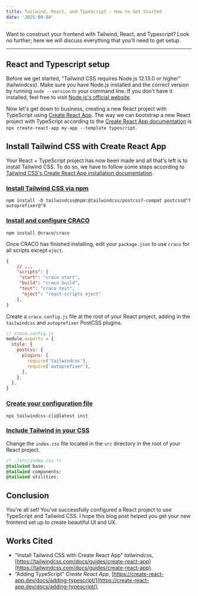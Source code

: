 ```yaml
---
title: Tailwind, React, and TypeScript - How to Get Started
date: '2021-09-04'
---
```


Want to construct your frontend with Tailwind, React, and Typescript? Look no further; here we will discuss everything that you'll need to get setup.

---

## React and Typescript setup
Before we get started, "Tailwind CSS requires Node.js 12.13.0 or higher" (tailwindcss). Make sure you have Node.js installed and the correct version by running `node --version` in your command line. If you don't have it installed, feel free to visit [Node.js's official website](https://nodejs.org/en/).

Now let's get down to business, creating a new React project with TypeScript using [Create React App](https://create-react-app.dev/). The way we can bootstrap a new React project with TypeScript according to the [Create React App documentation](https://create-react-app.dev/docs/adding-typescript/) is `npx create-react-app my-app --template typescript`.

## Install Tailwind CSS with Create React App
Your React + TypeScript project has now been made and all that's left is to install Tailwind CSS. To do so, we have to follow some steps according to [Tailwind CSS's Create React App installation documentation](https://tailwindcss.com/docs/guides/create-react-app).

### [Install Tailwind CSS via npm](https://tailwindcss.com/docs/guides/create-react-app#install-and-configure-craco)
```
npm install -D tailwindcss@npm:@tailwindcss/postcss7-compat postcss@^7 autoprefixer@^9
```
### [Install and configure CRACO](https://tailwindcss.com/docs/guides/create-react-app#install-and-configure-craco)
```
npm install @craco/craco
```
Once CRACO has finished installing, edit your `package.json` to use `craco` for all scripts except `eject`.
```json
{
    // ...
    "scripts": {
     "start": "craco start",
     "build": "craco build",
     "test": "craco test",
      "eject": "react-scripts eject"
    },
}
```
Create a `craco.config.js` file at the root of your React project, adding in the `tailwindcss` and `autoprefixer` PostCSS plugins.
```js
// craco.config.js
module.exports = {
  style: {
    postcss: {
      plugins: [
        require('tailwindcss'),
        require('autoprefixer'),
      ],
    },
  },
}
```
### [Create your configuration file](https://tailwindcss.com/docs/guides/create-react-app#create-your-configuration-file)
```
npx tailwindcss-cli@latest init
```
### [Include Tailwind in your CSS](https://tailwindcss.com/docs/guides/create-react-app#include-tailwind-in-your-css)

Change the `index.css` file located in the `src` directory in the root of your React project.
```css
/* ./src/index.css */
@tailwind base;
@tailwind components;
@tailwind utilities;
```

## Conclusion
You're all set! You've successfully configured a React project to use TypeScript and Tailwind CSS. I hope this blog post helped you get your new frontend set up to create beautiful UI and UX.

## Works Cited
- “Install Tailwind CSS with Create React App” *tailwindcss*, [https://tailwindcss.com/docs/guides/create-react-app](https://tailwindcss.com/docs/guides/create-react-app).
- “Adding TypeScript” *Create React App*, [https://create-react-app.dev/docs/adding-typescript/](https://create-react-app.dev/docs/adding-typescript/).